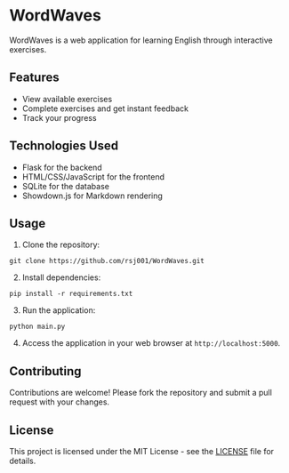 # WordWaves

WordWaves is a web application for learning English through interactive exercises.

## Features

- View available exercises
- Complete exercises and get instant feedback
- Track your progress

## Technologies Used

- Flask for the backend
- HTML/CSS/JavaScript for the frontend
- SQLite for the database
- Showdown.js for Markdown rendering

## Usage

1. Clone the repository:

```
git clone https://github.com/rsj001/WordWaves.git
```

2. Install dependencies:

```
pip install -r requirements.txt
```

3. Run the application:

```
python main.py
```

4. Access the application in your web browser at `http://localhost:5000`.

## Contributing

Contributions are welcome! Please fork the repository and submit a pull request with your changes.

## License

This project is licensed under the MIT License - see the [LICENSE](LICENSE) file for details.
